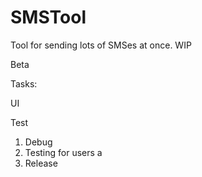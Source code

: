 # SMSTool
Tool for sending lots of SMSes at once. WIP

Beta

Tasks: <p/>
UI <p/>
Test <p/>

1. Debug
2. Testing for users a
2. Release

